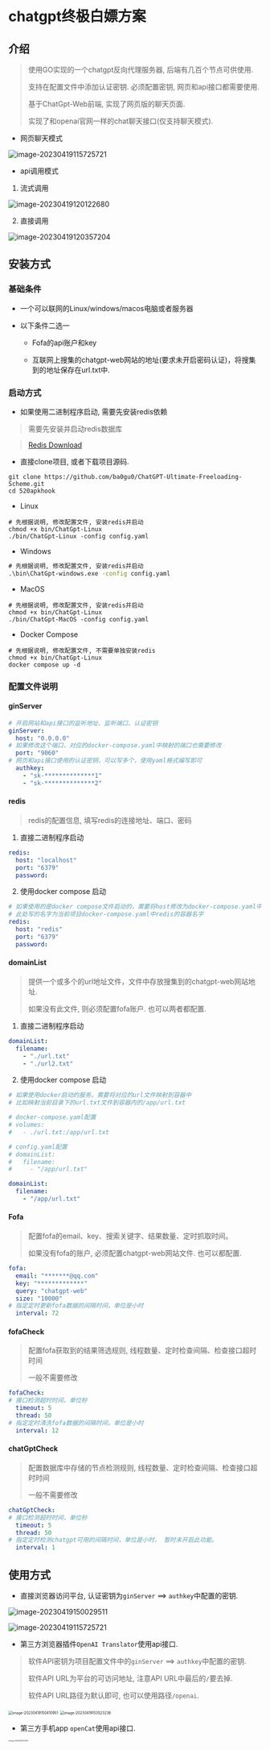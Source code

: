 # chatgpt终极白嫖方案

## 介绍

> 使用GO实现的一个chatgpt反向代理服务器, 后端有几百个节点可供使用.
>
> 支持在配置文件中添加认证密钥. 必须配置密钥, 网页和api接口都需要使用.
>
> 基于ChatGpt-Web前端, 实现了网页版的聊天页面.
>
> 实现了和openai官网一样的chat聊天接口(仅支持聊天模式).

* 网页聊天模式

![image-20230419115725721](./images/202304191157769.png)

* api调用模式

1. 流式调用

![image-20230419120122680](./images/202304191201701.png)

2. 直接调用

![image-20230419120357204](./images/202304191203250.png)


## 安装方式

### 基础条件

* 一个可以联网的Linux/windows/macos电脑或者服务器

* 以下条件二选一
  * Fofa的api账户和key

  * 互联网上搜集的chatgpt-web网站的地址(要求未开启密码认证)，将搜集到的地址保存在url.txt中.

### 启动方式

* 如果使用二进制程序启动, 需要先安装redis依赖

> 需要先安装并启动redis数据库

> [Redis Download](https://redis.io/download/)

* 直接clone项目, 或者下载项目源码.

```shell
git clone https://github.com/ba0gu0/ChatGPT-Ultimate-Freeloading-Scheme.git
cd 520apkhook
```

* Linux

```shell
# 先根据说明, 修改配置文件, 安装redis并启动
chmod +x bin/ChatGpt-Linux
./bin/ChatGpt-Linux -config config.yaml
```

* Windows

```cmd
# 先根据说明, 修改配置文件, 安装redis并启动
.\bin\ChatGpt-windows.exe -config config.yaml
```

* MacOS

```shell
# 先根据说明, 修改配置文件, 安装redis并启动
chmod +x bin/ChatGpt-Linux
./bin/ChatGpt-MacOS -config config.yaml
```

* Docker Compose

```shell
# 先根据说明, 修改配置文件, 不需要单独安装redis
chmod +x bin/ChatGpt-Linux
docker compose up -d
```

### 配置文件说明

#### ginServer

```yaml
# 开启网站和api接口的监听地址、监听端口、认证密钥
ginServer:
  host: "0.0.0.0"
# 如果修改这个端口，对应的docker-compose.yaml中映射的端口也需要修改
  port: "9060"
# 网页和api接口使用的认证密钥，可以写多个，使用yaml格式编写即可
  authkey:
    - "sk-**************1"
    - "sk-**************2"
```

#### redis

> redis的配置信息, 填写redis的连接地址、端口、密码

1. 直接二进制程序启动

```yaml
redis:
  host: "localhost"
  port: "6379"
  password:
```

2. 使用docker compose 启动

```yaml
# 如果使用的是docker compose文件启动的，需要将host修改为docker-compose.yaml中redis的容器名字
# 此处写的名字为当前项目docker-compose.yaml中redis的容器名字
redis:
  host: "redis"
  port: "6379"
  password:
```

#### domainList

> 提供一个或多个的url地址文件，文件中存放搜集到的chatgpt-web网站地址.
>
> 如果没有此文件, 则必须配置fofa账户. 也可以两者都配置.

1. 直接二进制程序启动

```yaml
domainList:
  filename:
    - "./url.txt"
    - "./url2.txt"
```

2. 使用docker compose 启动

```yaml
# 如果使用docker启动的服务，需要将对应的url文件映射到容器中
# 比如映射当前目录下的url.txt文件到容器内的/app/url.txt

# docker-compose.yaml配置
# volumes:
#   - ./url.txt:/app/url.txt

# config.yaml配置
# domainList:
#   filename:
#     - "/app/url.txt"

domainList:
  filename:
    - "/app/url.txt"
```

#### Fofa

> 配置fofa的email、key、搜索关键字、结果数量、定时抓取时间。
>
> 如果没有fofa的账户, 必须配置chatgpt-web网站文件. 也可以都配置.

```yaml
fofa:
  email: "*******@qq.com"
  key: "*************"
  query: "chatgpt-web"
  size: "10000"
# 指定定时更新fofa数据的间隔时间，单位是小时
  interval: 72
```

#### fofaCheck

> 配置fofa获取到的结果筛选规则, 线程数量、定时检查间隔、检查接口超时时间
>
> 一般不需要修改

```yaml
fofaCheck:
# 接口检测超时时间，单位秒
  timeout: 5
  thread: 50
# 指定定时清洗fofa数据的间隔时间，单位是小时
  interval: 12
```

#### chatGptCheck

> 配置数据库中存储的节点检测规则, 线程数量、定时检查间隔、检查接口超时时间
>
> 一般不需要修改

```yaml
chatGptCheck:
# 接口检测超时时间，单位秒
  timeout: 5
  thread: 50
# 指定定时检测chatgpt可用的间隔时间，单位是小时， 暂时未开启此功能。
  interval: 1
```

## 使用方式

* 直接浏览器访问平台, 认证密钥为`ginServer` ==> `authkey`中配置的密钥.

![image-20230419150029511](./images/202304191500567.png)

![image-20230419115725721](./images/202304191157769.png)

* 第三方浏览器插件`OpenAI Translator`使用api接口.

> 软件API密钥为项目配置文件中的`ginServer` ==> `authkey`中配置的密钥.
>
> 软件API URL为平台的可访问地址, 注意API URL中最后的`/`要去掉. 
>
> 软件API URL路径为默认即可, 也可以使用路径`/openai`.

<img src="./images/202304191504991.png" alt="image-20230419150410951" style="zoom:50%;" />

<img src="./images/image-20230419153523236.png" alt="image-20230419153523236" style="zoom:50%;" />

* 第三方手机app `openCat`使用api接口.

<img src="./images/202304191531804.png" alt="image-20230419153141762" style="zoom: 20%;" />

